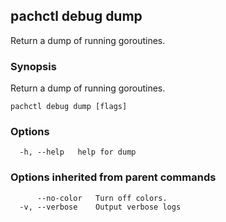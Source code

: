 ## pachctl debug dump

Return a dump of running goroutines.

### Synopsis

Return a dump of running goroutines.

```
pachctl debug dump [flags]
```

### Options

```
  -h, --help   help for dump
```

### Options inherited from parent commands

```
      --no-color   Turn off colors.
  -v, --verbose    Output verbose logs
```

